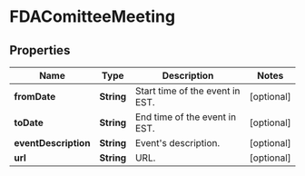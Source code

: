 

# FDAComitteeMeeting


## Properties

| Name | Type | Description | Notes |
|------------ | ------------- | ------------- | -------------|
|**fromDate** | **String** | Start time of the event in EST. |  [optional] |
|**toDate** | **String** | End time of the event in EST. |  [optional] |
|**eventDescription** | **String** | Event&#39;s description. |  [optional] |
|**url** | **String** | URL. |  [optional] |



